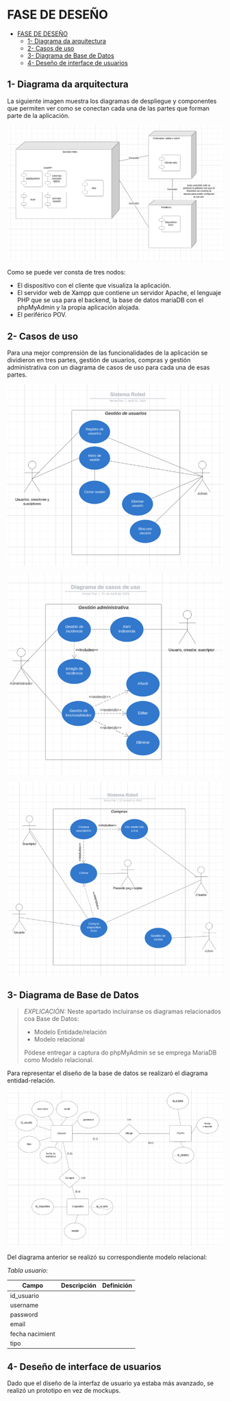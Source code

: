 # FASE DE DESEÑO

- [FASE DE DESEÑO](#fase-de-deseño)
  - [1- Diagrama da arquitectura](#1--diagrama-da-arquitectura)
  - [2- Casos de uso](#2--casos-de-uso)
  - [3- Diagrama de Base de Datos](#3--diagrama-de-base-de-datos)
  - [4- Deseño de interface de usuarios](#4--deseño-de-interface-de-usuarios)


## 1- Diagrama da arquitectura

La siguiente imagen muestra los diagramas de despliegue y componentes que permiten ver como se conectan cada una de las partes que forman parte de la aplicación.

![Diagrama de componentes y despliegue](../img/despliegue.PNG)

Como se puede ver consta de tres nodos:
- El dispositivo con el cliente que visualiza la aplicación. 
- El servidor web de Xampp que contiene un servidor Apache, el lenguaje PHP que se usa para el backend, la base de datos mariaDB con el phpMyAdmin y la propia aplicación alojada.
- El periférico POV.

## 2- Casos de uso

Para una mejor comprensión de las funcionalidades de la aplicación se dividieron en tres partes, gestión de usuarios, compras y gestión administrativa con un diagrama de casos de uso para cada una de esas partes.

![Gestión de usuarios](../img/casosDeUso1.PNG)

![Compras](../img/casosUso2.PNG)

![Administracion](../img/casosDeUso3.PNG)

## 3- Diagrama de Base de Datos

> *EXPLICACIÓN:* Neste apartado incluiranse os diagramas relacionados coa Base de Datos:
>
> - Modelo Entidade/relación
> - Modelo relacional
>
> Pódese entregar a captura do phpMyAdmin se se emprega MariaDB como Modelo relacional.

Para representar el diseño de la base de datos se realizaró el diagrama entidad-relación.

![Entidad-relacion](../img/entidad-relacion.PNG)

Del diagrama anterior se realizó su correspondiente modelo relacional:

_Tabla usuario_:

| Campo              | Descripción  |  Definición |
|--------------------|--------------|-------------|
| id_usuario         |              |             |
| username           |              |             |
| password           |              |             |             
| email              |              |             |
| fecha nacimient    |              |             |
| tipo               |              |             |




## 4- Deseño de interface de usuarios

Dado que el diseño de la interfaz de usuario ya estaba más avanzado, se realizó un prototipo en vez de mockups. 